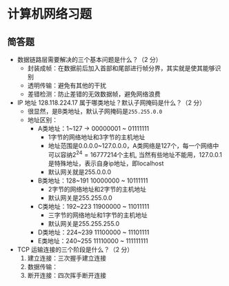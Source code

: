 # 计算机网络习题

## 简答题

- 数据链路层需要解决的三个基本问题是什么？（2 分）
  - 封装成帧：在数据前后加入首部和尾部进行帧分界，其实就是使其能够识别
  - 透明传输：避免有其他的干扰
  - 差错检测：防止差错的无效数据帧，避免网络浪费
- IP 地址 128.118.224.17 属于哪类地址？默认子网掩码是什么？（2 分）
  - 很显然，是B类地址，默认子网掩码是`255.255.0.0`
  - 地址区别：
    - A类地址：1~127 -> $0$0000001 ~ $0$1111111
      - 1字节的网络地址和3字节的主机地址
      - 地址范围是0.0.0.0~127.0.0.0，A类网络是127个，每一个网络中可以容纳$2^{24}=16777214$个主机, 当然有些地址不能用，127.0.0.1是特殊地址，表示自身ip地址，即localhost
      - 默认网关就是255.0.0.0
    - B类地址：128~191 $10$000000 ~ $10$111111
      - 2字节的网络地址和2字节的主机地址
      - 默认网关是255.255.0.0
    - C类地址：192~223 $119$00000 ~ $110$11111
      - 三字节的网络地址和1字节的主机地址
      - 默认网关是255.255.255.0
    - D类地址：224~239 $1110$0000 ~ $1110$1111
    - E类地址：240~255 $1111$0000 ~ $1111$11111
- TCP 运输连接的三个阶段是什么？（2 分）
    1. 建立连接：三次握手建立连接
    2. 数据传输：
    3. 断开连接：四次挥手断开连接
